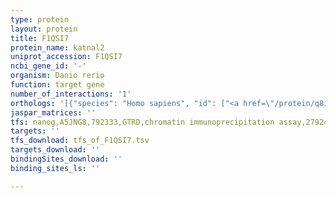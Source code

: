 ```yaml
---
type: protein
layout: protein
title: F1QSI7
protein_name: katnal2
uniprot_accession: F1QSI7
ncbi_gene_id: '-'
organism: Danio rerio
function: target gene
number_of_interactions: '1'
orthologs: '[{"species": "Homo sapiens", "id": ["<a href=\"/protein/q8iyt4\">Q8IYT4</a>"]}, {"species": "Mus musculus", "id": ["<a href=\"/protein/q9d3r6\">Q9D3R6</a>"]}, {"species": "Rattus norvegicus", "id": ["<a href=\"/protein/f1m5a4\">F1M5A4</a>"]}, {"species": "Drosophila melanogaster", "id": ["<a href=\"/protein/q9v3n5\">Q9V3N5</a>"]}]'
jaspar_matrices: ''
tfs: nanog,A5JNG8,792333,GTRD,chromatin immunoprecipitation assay,27924024%5Buid%5D,No
targets: ''
tfs_download: tfs_of_F1QSI7.tsv
targets_download: ''
bindingSites_download: ''
binding_sites_ls: ''

---
```

